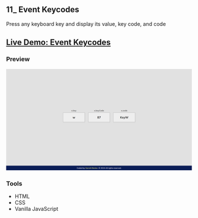## 11_ Event Keycodes

Press any keyboard key and display its value, key code, and code

## [Live Demo: Event Keycodes](https://11-event-keycodes-gdbecker.replit.app/)

### Preview

!["HomePage"](./HomePage.png)

### Tools
- HTML
- CSS
- Vanilla JavaScript